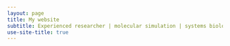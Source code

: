 ```yaml
---
layout: page
title: My website
subtitle: Experienced researcher | molecular simulation | systems biology | scientific/research software development (Python, C/C++)
use-site-title: true
---
```

